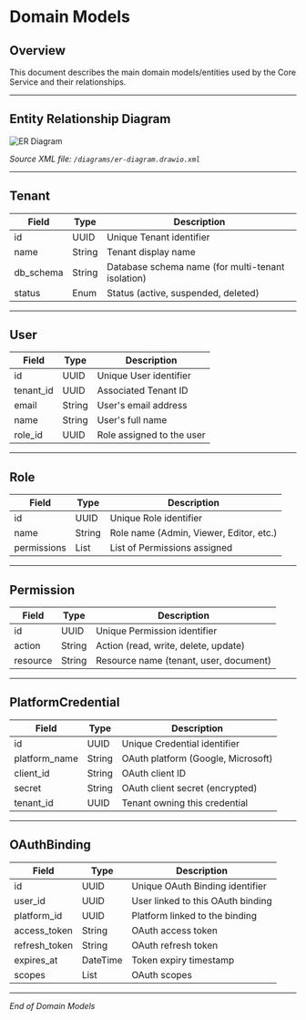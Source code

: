 # Domain Models

## Overview

This document describes the main domain models/entities used by the Core Service and their relationships.

---

## Entity Relationship Diagram

![ER Diagram](../../diagrams/previews/er-diagram.png)

*Source XML file: `/diagrams/er-diagram.drawio.xml`*

---

## Tenant

| Field        | Type   | Description                      |
|--------------|---------|--------------------------------|
| id           | UUID    | Unique Tenant identifier        |
| name         | String  | Tenant display name             |
| db_schema    | String  | Database schema name (for multi-tenant isolation) |
| status       | Enum    | Status (active, suspended, deleted) |

---

## User

| Field        | Type    | Description                              |
|--------------|---------|----------------------------------------|
| id           | UUID    | Unique User identifier                  |
| tenant_id    | UUID    | Associated Tenant ID                    |
| email        | String  | User's email address                    |
| name         | String  | User's full name                        |
| role_id      | UUID    | Role assigned to the user               |

---

## Role

| Field        | Type    | Description                              |
|--------------|---------|----------------------------------------|
| id           | UUID    | Unique Role identifier                  |
| name         | String  | Role name (Admin, Viewer, Editor, etc.)|
| permissions  | List    | List of Permissions assigned            |

---

## Permission

| Field        | Type    | Description                              |
|--------------|---------|----------------------------------------|
| id           | UUID    | Unique Permission identifier            |
| action       | String  | Action (read, write, delete, update)   |
| resource     | String  | Resource name (tenant, user, document) |

---

## PlatformCredential

| Field        | Type    | Description                              |
|--------------|---------|----------------------------------------|
| id           | UUID    | Unique Credential identifier            |
| platform_name| String  | OAuth platform (Google, Microsoft)      |
| client_id    | String  | OAuth client ID                         |
| secret       | String  | OAuth client secret (encrypted)         |
| tenant_id    | UUID    | Tenant owning this credential            |

---

## OAuthBinding

| Field         | Type     | Description                              |
|---------------|----------|----------------------------------------|
| id            | UUID     | Unique OAuth Binding identifier         |
| user_id       | UUID     | User linked to this OAuth binding       |
| platform_id   | UUID     | Platform linked to the binding           |
| access_token  | String   | OAuth access token                       |
| refresh_token | String   | OAuth refresh token                      |
| expires_at    | DateTime | Token expiry timestamp                   |
| scopes        | List     | OAuth scopes                            |

---

*End of Domain Models*

